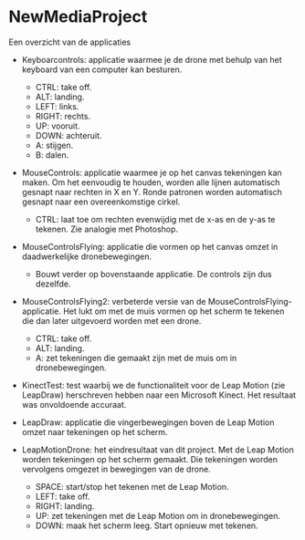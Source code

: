 # NewMediaProject

Een overzicht van de applicaties
- Keyboarcontrols: applicatie waarmee je de drone met behulp van het keyboard van een computer kan besturen. 
  -   CTRL: take off.
  -   ALT: landing.
  -   LEFT: links.
  -   RIGHT: rechts.
  -   UP: vooruit.
  -   DOWN: achteruit.
  -   A: stijgen.
  -   B: dalen.

- MouseControls: applicatie waarmee je op het canvas tekeningen kan maken. Om het eenvoudig te houden, worden alle lijnen automatisch gesnapt naar rechten in X en Y. Ronde patronen worden automatisch gesnapt naar een overeenkomstige cirkel.
  -   CTRL: laat toe om rechten evenwijdig met de x-as en de y-as te tekenen. Zie analogie met Photoshop.

- MouseControlsFlying: applicatie die vormen op het canvas omzet in daadwerkelijke dronebewegingen.
  -   Bouwt verder op bovenstaande applicatie. De controls zijn dus dezelfde.

- MouseControlsFlying2: verbeterde versie van de MouseControlsFlying-applicatie. Het lukt om met de muis vormen op het scherm te tekenen die dan later uitgevoerd worden met een drone.
  -   CTRL: take off.
  -   ALT: landing. 
  -   A: zet tekeningen die gemaakt zijn met de muis om in dronebewegingen.
  
- KinectTest: test waarbij we de functionaliteit voor de Leap Motion (zie LeapDraw) herschreven hebben naar een Microsoft Kinect. Het resultaat was onvoldoende accuraat.

- LeapDraw: applicatie die vingerbewegingen boven de Leap Motion omzet naar tekeningen op het scherm.

- LeapMotionDrone: het eindresultaat van dit project. Met de Leap Motion worden tekeningen op het scherm gemaakt. Die tekeningen worden vervolgens omgezet in bewegingen van de drone.
  -   SPACE: start/stop het tekenen met de Leap Motion.
  -   LEFT: take off.
  -   RIGHT: landing.
  -   UP: zet tekeningen met de Leap Motion om in dronebewegingen.
  -   DOWN: maak het scherm leeg. Start opnieuw met tekenen.
